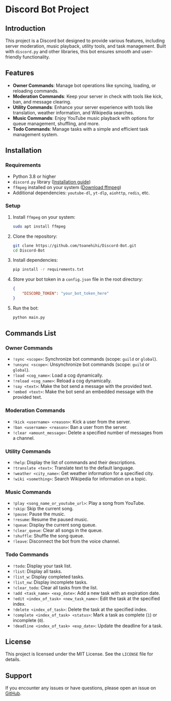 
# Discord Bot Project

## Introduction
This project is a Discord bot designed to provide various features, including server moderation, music playback, utility tools, and task management. Built with `discord.py` and other libraries, this bot ensures smooth and user-friendly functionality.

## Features
- **Owner Commands**: Manage bot operations like syncing, loading, or reloading commands.
- **Moderation Commands**: Keep your server in check with tools like kick, ban, and message clearing.
- **Utility Commands**: Enhance your server experience with tools like translation, weather information, and Wikipedia searches.
- **Music Commands**: Enjoy YouTube music playback with options for queue management, shuffling, and more.
- **Todo Commands**: Manage tasks with a simple and efficient task management system.

## Installation
### Requirements
- Python 3.8 or higher
- `discord.py` library ([Installation guide](https://discordpy.readthedocs.io/en/stable/))
- `ffmpeg` installed on your system ([Download ffmpeg](https://ffmpeg.org/download.html))
- Additional dependencies: `youtube-dl`, `yt-dlp`, `aiohttp`, `redis`, etc.
### Setup
1. Install `ffmpeg` on your system:
   ```bash
   sudo apt install ffmpeg
   ```
2. Clone the repository:
   ```bash
   git clone https://github.com/toanehihi/Discord-Bot.git
   cd Discord-Bot
   ```
3. Install dependencies:
   ```bash
   pip install -r requirements.txt
   ```
4. Store your bot token in a `config.json` file in the root directory:
   ```json
   {
       "DISCORD_TOKEN": "your_bot_token_here"
   }
   ```
5. Run the bot:
   ```bash
   python main.py
   ```

## Commands List
### Owner Commands
- `!sync <scope>`: Synchronize bot commands (scope: `guild` or `global`).
- `!unsync <scope>`: Unsynchronize bot commands (scope: `guild` or `global`).
- `!load <cog_name>`: Load a cog dynamically.
- `!reload <cog_name>`: Reload a cog dynamically.
- `!say <text>`: Make the bot send a message with the provided text.
- `!embed <text>`: Make the bot send an embedded message with the provided text.

### Moderation Commands
- `!kick <username> <reason>`: Kick a user from the server.
- `!ban <username> <reason>`: Ban a user from the server.
- `!clear <amount_message>`: Delete a specified number of messages from a channel.

### Utility Commands
- `!help`: Display the list of commands and their descriptions.
- `!translate <text>`: Translate text to the default language.
- `!weather <city_name>`: Get weather information for a specified city.
- `!wiki <something>`: Search Wikipedia for information on a topic.

### Music Commands
- `!play <song_name_or_youtube_url>`: Play a song from YouTube.
- `!skip`: Skip the current song.
- `!pause`: Pause the music.
- `!resume`: Resume the paused music.
- `!queue`: Display the current song queue.
- `!clear_queue`: Clear all songs in the queue.
- `!shuffle`: Shuffle the song queue.
- `!leave`: Disconnect the bot from the voice channel.

### Todo Commands
- `!todo`: Display your task list.
- `!list`: Display all tasks.
- `!list_w`: Display completed tasks.
- `!list_nw`: Display incomplete tasks.
- `!clear_todo`: Clear all tasks from the list.
- `!add <task_name> <exp_date>`: Add a new task with an expiration date.
- `!edit <index_of_task> <new_task_name>`: Edit the task at the specified index.
- `!delete <index_of_task>`: Delete the task at the specified index.
- `!complete <index_of_task> <status>`: Mark a task as complete (`1`) or incomplete (`0`).
- `!deadline <index_of_task> <exp_date>`: Update the deadline for a task.

## License
This project is licensed under the MIT License. See the `LICENSE` file for details.

## Support
If you encounter any issues or have questions, please open an issue on [GitHub](https://github.com/toanehihi/Discord-Bot/issues).
